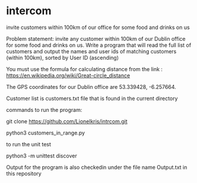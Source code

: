 # intercom
invite customers within 100km of our office for some food and drinks on us

Problem statement: invite any customer within 100km of our Dublin office for some food and drinks on us. Write a program that will read the full list of customers and output the names and user ids of matching customers (within 100km), sorted by User ID (ascending)

You must use the formula for calculating distance from the link : https://en.wikipedia.org/wiki/Great-circle_distance

The GPS coordinates for our Dublin office are 53.339428, -6.257664.

Customer list is customers.txt file that is found in the current directory


commands to run the program:

git clone https://github.com/Lionelkris/intrcom.git

python3 customers_in_range.py


to run the unit test

python3 -m unittest discover

Output for the program is also checkedin under the file name Output.txt in this repository

